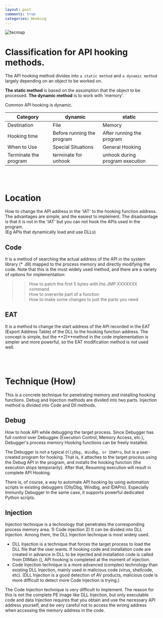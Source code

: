 ```yaml
---
layout: post
comments: true
categories: Hooking
---
```


![tecmap](https://github.com/jongwuner/Etc/blob/master/Hooking/img/Hooking%20TecMap.PNG)

# Classification for API hooking methods.

The API hooking method divides into `a static method` and `a dynamic method` largely depending on an object to be worked on.

**The static method** is based on the assumption that the object to be processed.
**The dynamic method** is to work with 'memory'.

Common API hooking is dynamic.

| Category              | dynamic                    | static                          |
| --------------------- | -------------------------- | ------------------------------- |
| Destination           | File                       | Memory                          |
| Hooking time          | Before running the program | After running the program       |
| When to Use           | Special Situations         | General Hooking                 |
| Terminate the program | terminate for unhook       | unhook during program execution |

<br><br>

# Location

How to change the API address in the 'IAT' to the hooking function address.
The advantages are simple, and the easiest to implement.
The disadvantage is that it is not in the 'IAT' but you can not hook the APIs used in the program.<br>
(Eg APIs that dynamically load and use DLLs)

## Code

It is a method of searching the actual address of the API in the system library (* .dll) mapped to the process memory and directly modifying the code.
Note that this is the most widely used method, and there are a variety of options for implementation:

> > How to patch the first 5 bytes with the JMP XXXXXXX command<br>
> > How to overwrite part of a function<br>
> > How to make some changes to just the parts you need<br>

## EAT

It is a method to change the start address of the API recorded in the EAT (Export Address Table) of the DLL to the hooking function address. The concept is simple, but the **2)**method in the code implementation is simpler and more powerful, so the EAT modification method is not used well.

<br><br>

# Technique (How)

This is a concrete technique for penetrating memory and installing hooking functions.
Debug and Injection methods are divided into two parts. Injection method is divided into Code and Dll methods.

## Debug

How to hook API while debugging the target process.
Since Debugger has full control over Debuggee (Execution Control, Memory Access, etc.), Debugger's process memory
Hooking functions can be freely installed.

The Debugger is not a typical ``OllyDbg, Windbg, or IDAPro``, but is a user-created program for hooking.
That is, it attaches to the target process using the Debug API in the program, and installs the hooking function (the execution stops temporarily). After that,
Resuming execution will result in complete API Hooking.

There is, of course, a way to automate API hooking by using automation scripts in existing debuggers (OllyDbg, Windbg, and IDAPro). Especially Immunity Debugger
In the same case, it supports powerful dedicated Python scripts.



## Injection

Injection technique is a technology that penetrates the corresponding process memory area. 1) Code injection
2) It can be divided into DLL Injection. Among them, the DLL Injection technique is most widely used.

- DLL Injection is a technique that forces the target process to load the DLL file that the user wants.
  If hooking code and installation code are created in advance in DLL to be injected and installation code is called from DllMain (), API hooking is completed at the moment of injection.
- Code Injection technique is a more advanced (complex) technology than existing DLL Injection, mainly used in malicious code (virus, shellcode, etc).
  (DLL Injection is a good detection of AV products, malicious code is more difficult to detect more Code Injection is trying.)

The Code Injection technique is very difficult to implement. The reason for this is not the complete PE image like DLL Injection, but only executable code and data
Injection requires that you obtain and use the necessary API address yourself, and be very careful not to access the wrong address when accessing the memory address in the code.